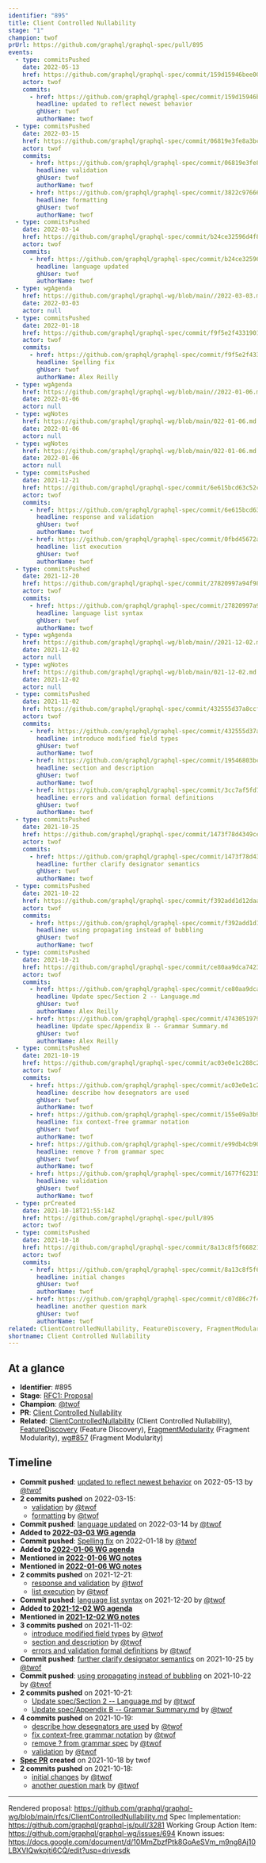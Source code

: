 ```yaml
---
identifier: "895"
title: Client Controlled Nullability
stage: "1"
champion: twof
prUrl: https://github.com/graphql/graphql-spec/pull/895
events:
  - type: commitsPushed
    date: 2022-05-13
    href: https://github.com/graphql/graphql-spec/commit/159d15946bee00c9c4bc2c01016a7b5f77cf47bb
    actor: twof
    commits:
      - href: https://github.com/graphql/graphql-spec/commit/159d15946bee00c9c4bc2c01016a7b5f77cf47bb
        headline: updated to reflect newest behavior
        ghUser: twof
        authorName: twof
  - type: commitsPushed
    date: 2022-03-15
    href: https://github.com/graphql/graphql-spec/commit/06819e3fe8a3bc740ef9e3f70e9e6651e27dc72f
    actor: twof
    commits:
      - href: https://github.com/graphql/graphql-spec/commit/06819e3fe8a3bc740ef9e3f70e9e6651e27dc72f
        headline: validation
        ghUser: twof
        authorName: twof
      - href: https://github.com/graphql/graphql-spec/commit/3822c976663fb8b59f559e37c95e693bdbe8620d
        headline: formatting
        ghUser: twof
        authorName: twof
  - type: commitsPushed
    date: 2022-03-14
    href: https://github.com/graphql/graphql-spec/commit/b24ce32596d4f8b6e52f664ddf39da915c0eda66
    actor: twof
    commits:
      - href: https://github.com/graphql/graphql-spec/commit/b24ce32596d4f8b6e52f664ddf39da915c0eda66
        headline: language updated
        ghUser: twof
        authorName: twof
  - type: wgAgenda
    href: https://github.com/graphql/graphql-wg/blob/main//2022-03-03.md
    date: 2022-03-03
    actor: null
  - type: commitsPushed
    date: 2022-01-18
    href: https://github.com/graphql/graphql-spec/commit/f9f5e2f433190148d532aa421d3f1a75b267a6bc
    actor: twof
    commits:
      - href: https://github.com/graphql/graphql-spec/commit/f9f5e2f433190148d532aa421d3f1a75b267a6bc
        headline: Spelling fix
        ghUser: twof
        authorName: Alex Reilly
  - type: wgAgenda
    href: https://github.com/graphql/graphql-wg/blob/main//2022-01-06.md
    date: 2022-01-06
    actor: null
  - type: wgNotes
    href: https://github.com/graphql/graphql-wg/blob/main/022-01-06.md
    date: 2022-01-06
    actor: null
  - type: wgNotes
    href: https://github.com/graphql/graphql-wg/blob/main/022-01-06.md
    date: 2022-01-06
    actor: null
  - type: commitsPushed
    date: 2021-12-21
    href: https://github.com/graphql/graphql-spec/commit/6e615bcd63c52c4e2e3870c32d9171189abacbb5
    actor: twof
    commits:
      - href: https://github.com/graphql/graphql-spec/commit/6e615bcd63c52c4e2e3870c32d9171189abacbb5
        headline: response and validation
        ghUser: twof
        authorName: twof
      - href: https://github.com/graphql/graphql-spec/commit/0fbd45672a5c65ec7720e81f6980f35ff2c72441
        headline: list execution
        ghUser: twof
        authorName: twof
  - type: commitsPushed
    date: 2021-12-20
    href: https://github.com/graphql/graphql-spec/commit/27820997a94f98c2b9ebdc548f89253b574b77f4
    actor: twof
    commits:
      - href: https://github.com/graphql/graphql-spec/commit/27820997a94f98c2b9ebdc548f89253b574b77f4
        headline: language list syntax
        ghUser: twof
        authorName: twof
  - type: wgAgenda
    href: https://github.com/graphql/graphql-wg/blob/main//2021-12-02.md
    date: 2021-12-02
    actor: null
  - type: wgNotes
    href: https://github.com/graphql/graphql-wg/blob/main/021-12-02.md
    date: 2021-12-02
    actor: null
  - type: commitsPushed
    date: 2021-11-02
    href: https://github.com/graphql/graphql-spec/commit/432555d37a8ccf9054ed34982760cf46413aa4e7
    actor: twof
    commits:
      - href: https://github.com/graphql/graphql-spec/commit/432555d37a8ccf9054ed34982760cf46413aa4e7
        headline: introduce modified field types
        ghUser: twof
        authorName: twof
      - href: https://github.com/graphql/graphql-spec/commit/19546803bc528c320e18f50ebc6d93cae63e8a42
        headline: section and description
        ghUser: twof
        authorName: twof
      - href: https://github.com/graphql/graphql-spec/commit/3cc7af5fd788d3ccfb326bf2f6447d436ebdc91f
        headline: errors and validation formal definitions
        ghUser: twof
        authorName: twof
  - type: commitsPushed
    date: 2021-10-25
    href: https://github.com/graphql/graphql-spec/commit/1473f78d4349cecf546d5d221e211759a46e2981
    actor: twof
    commits:
      - href: https://github.com/graphql/graphql-spec/commit/1473f78d4349cecf546d5d221e211759a46e2981
        headline: further clarify designator semantics
        ghUser: twof
        authorName: twof
  - type: commitsPushed
    date: 2021-10-22
    href: https://github.com/graphql/graphql-spec/commit/f392add1d12daac3091b7af623dfbfbfded86105
    actor: twof
    commits:
      - href: https://github.com/graphql/graphql-spec/commit/f392add1d12daac3091b7af623dfbfbfded86105
        headline: using propagating instead of bubbling
        ghUser: twof
        authorName: twof
  - type: commitsPushed
    date: 2021-10-21
    href: https://github.com/graphql/graphql-spec/commit/ce80aa9dca74231bf5a8775e5ee73d081159b532
    actor: twof
    commits:
      - href: https://github.com/graphql/graphql-spec/commit/ce80aa9dca74231bf5a8775e5ee73d081159b532
        headline: Update spec/Section 2 -- Language.md
        ghUser: twof
        authorName: Alex Reilly
      - href: https://github.com/graphql/graphql-spec/commit/4743051979d840b9d06cbb75834e25b0b2bff452
        headline: Update spec/Appendix B -- Grammar Summary.md
        ghUser: twof
        authorName: Alex Reilly
  - type: commitsPushed
    date: 2021-10-19
    href: https://github.com/graphql/graphql-spec/commit/ac03e0e1c288c2b1a29336ea5889c56a0cb604c8
    actor: twof
    commits:
      - href: https://github.com/graphql/graphql-spec/commit/ac03e0e1c288c2b1a29336ea5889c56a0cb604c8
        headline: describe how desegnators are used
        ghUser: twof
        authorName: twof
      - href: https://github.com/graphql/graphql-spec/commit/155e09a3b9688d745518befb431db9fd47be8d6f
        headline: fix context-free grammar notation
        ghUser: twof
        authorName: twof
      - href: https://github.com/graphql/graphql-spec/commit/e99db4cb90568669f5b3721d90bfc04331f6d2d6
        headline: remove ? from grammar spec
        ghUser: twof
        authorName: twof
      - href: https://github.com/graphql/graphql-spec/commit/1677f623159a5f15c0eda54eb6d82dc8cb82621c
        headline: validation
        ghUser: twof
        authorName: twof
  - type: prCreated
    date: 2021-10-18T21:55:14Z
    href: https://github.com/graphql/graphql-spec/pull/895
    actor: twof
  - type: commitsPushed
    date: 2021-10-18
    href: https://github.com/graphql/graphql-spec/commit/8a13c8f5f66821fc78c693add2326908d948a458
    actor: twof
    commits:
      - href: https://github.com/graphql/graphql-spec/commit/8a13c8f5f66821fc78c693add2326908d948a458
        headline: initial changes
        ghUser: twof
        authorName: twof
      - href: https://github.com/graphql/graphql-spec/commit/c07d86c7f40bb71c427520558c84d409a14f3e54
        headline: another question mark
        ghUser: twof
        authorName: twof
related: ClientControlledNullability, FeatureDiscovery, FragmentModularity, wg694, wg857
shortname: Client Controlled Nullability
---
```


## At a glance

- **Identifier**: #895
- **Stage**: [RFC1: Proposal](https://github.com/graphql/graphql-spec/blob/main/CONTRIBUTING.md#stage-1-proposal)
- **Champion**: [@twof](https://github.com/twof)
- **PR**: [Client Controlled Nullability](https://github.com/graphql/graphql-spec/pull/895)
- **Related**: [ClientControlledNullability](/rfcs/ClientControlledNullability) (Client Controlled Nullability), [FeatureDiscovery](/rfcs/FeatureDiscovery) (Feature Discovery), [FragmentModularity](/rfcs/FragmentModularity) (Fragment Modularity), [wg#857](/rfcs/wg857) (Fragment Modularity)

<!-- BEGIN_CUSTOM_TEXT -->



<!-- END_CUSTOM_TEXT -->

## Timeline

- **Commit pushed**: [updated to reflect newest behavior](https://github.com/graphql/graphql-spec/commit/159d15946bee00c9c4bc2c01016a7b5f77cf47bb) on 2022-05-13 by [@twof](https://github.com/twof)
- **2 commits pushed** on 2022-03-15:
  - [validation](https://github.com/graphql/graphql-spec/commit/06819e3fe8a3bc740ef9e3f70e9e6651e27dc72f) by [@twof](https://github.com/twof)
  - [formatting](https://github.com/graphql/graphql-spec/commit/3822c976663fb8b59f559e37c95e693bdbe8620d) by [@twof](https://github.com/twof)
- **Commit pushed**: [language updated](https://github.com/graphql/graphql-spec/commit/b24ce32596d4f8b6e52f664ddf39da915c0eda66) on 2022-03-14 by [@twof](https://github.com/twof)
- **Added to [2022-03-03 WG agenda](https://github.com/graphql/graphql-wg/blob/main//2022-03-03.md)**
- **Commit pushed**: [Spelling fix](https://github.com/graphql/graphql-spec/commit/f9f5e2f433190148d532aa421d3f1a75b267a6bc) on 2022-01-18 by [@twof](https://github.com/twof)
- **Added to [2022-01-06 WG agenda](https://github.com/graphql/graphql-wg/blob/main//2022-01-06.md)**
- **Mentioned in [2022-01-06 WG notes](https://github.com/graphql/graphql-wg/blob/main/022-01-06.md)**
- **Mentioned in [2022-01-06 WG notes](https://github.com/graphql/graphql-wg/blob/main/022-01-06.md)**
- **2 commits pushed** on 2021-12-21:
  - [response and validation](https://github.com/graphql/graphql-spec/commit/6e615bcd63c52c4e2e3870c32d9171189abacbb5) by [@twof](https://github.com/twof)
  - [list execution](https://github.com/graphql/graphql-spec/commit/0fbd45672a5c65ec7720e81f6980f35ff2c72441) by [@twof](https://github.com/twof)
- **Commit pushed**: [language list syntax](https://github.com/graphql/graphql-spec/commit/27820997a94f98c2b9ebdc548f89253b574b77f4) on 2021-12-20 by [@twof](https://github.com/twof)
- **Added to [2021-12-02 WG agenda](https://github.com/graphql/graphql-wg/blob/main//2021-12-02.md)**
- **Mentioned in [2021-12-02 WG notes](https://github.com/graphql/graphql-wg/blob/main/021-12-02.md)**
- **3 commits pushed** on 2021-11-02:
  - [introduce modified field types](https://github.com/graphql/graphql-spec/commit/432555d37a8ccf9054ed34982760cf46413aa4e7) by [@twof](https://github.com/twof)
  - [section and description](https://github.com/graphql/graphql-spec/commit/19546803bc528c320e18f50ebc6d93cae63e8a42) by [@twof](https://github.com/twof)
  - [errors and validation formal definitions](https://github.com/graphql/graphql-spec/commit/3cc7af5fd788d3ccfb326bf2f6447d436ebdc91f) by [@twof](https://github.com/twof)
- **Commit pushed**: [further clarify designator semantics](https://github.com/graphql/graphql-spec/commit/1473f78d4349cecf546d5d221e211759a46e2981) on 2021-10-25 by [@twof](https://github.com/twof)
- **Commit pushed**: [using propagating instead of bubbling](https://github.com/graphql/graphql-spec/commit/f392add1d12daac3091b7af623dfbfbfded86105) on 2021-10-22 by [@twof](https://github.com/twof)
- **2 commits pushed** on 2021-10-21:
  - [Update spec/Section 2 -- Language.md](https://github.com/graphql/graphql-spec/commit/ce80aa9dca74231bf5a8775e5ee73d081159b532) by [@twof](https://github.com/twof)
  - [Update spec/Appendix B -- Grammar Summary.md](https://github.com/graphql/graphql-spec/commit/4743051979d840b9d06cbb75834e25b0b2bff452) by [@twof](https://github.com/twof)
- **4 commits pushed** on 2021-10-19:
  - [describe how desegnators are used](https://github.com/graphql/graphql-spec/commit/ac03e0e1c288c2b1a29336ea5889c56a0cb604c8) by [@twof](https://github.com/twof)
  - [fix context-free grammar notation](https://github.com/graphql/graphql-spec/commit/155e09a3b9688d745518befb431db9fd47be8d6f) by [@twof](https://github.com/twof)
  - [remove ? from grammar spec](https://github.com/graphql/graphql-spec/commit/e99db4cb90568669f5b3721d90bfc04331f6d2d6) by [@twof](https://github.com/twof)
  - [validation](https://github.com/graphql/graphql-spec/commit/1677f623159a5f15c0eda54eb6d82dc8cb82621c) by [@twof](https://github.com/twof)
- **[Spec PR](https://github.com/graphql/graphql-spec/pull/895) created** on 2021-10-18 by twof
- **2 commits pushed** on 2021-10-18:
  - [initial changes](https://github.com/graphql/graphql-spec/commit/8a13c8f5f66821fc78c693add2326908d948a458) by [@twof](https://github.com/twof)
  - [another question mark](https://github.com/graphql/graphql-spec/commit/c07d86c7f40bb71c427520558c84d409a14f3e54) by [@twof](https://github.com/twof)

<!-- VERBATIM -->

---

Rendered proposal: https://github.com/graphql/graphql-wg/blob/main/rfcs/ClientControlledNullability.md
Spec Implementation: https://github.com/graphql/graphql-js/pull/3281
Working Group Action Item: https://github.com/graphql/graphql-wg/issues/694
Known issues: https://docs.google.com/document/d/10MmZbzfPtk8GoAeSVm_m9ng8Aj10LBXVIQwkpjti6CQ/edit?usp=drivesdk
